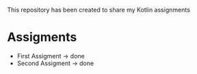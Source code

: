 This repository has been created to share my Kotlin assignments

# Assigments
  - First Assigment -> done
  - Second Assigment -> done
